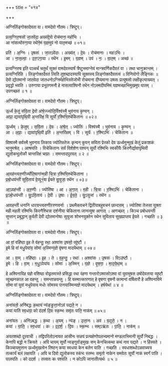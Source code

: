 +++
title = "०१४"

+++


अग्निर्लिङ्गोक्तदेवता वा। वामदेवो गौतमः। त्रिष्टुप्।

प्रत्य॒ग्निरु॒षसो॑ जा॒तवे॑दा॒ अख्य॑द्दे॒वो रोच॑माना॒ महो॑भिः ।  
आ ना॑सत्योरुगा॒या रथे॑ने॒मं य॒ज्ञमुप॑ नो यात॒मच्छ॑ ॥ ०१॥

प्रति॑ । अ॒ग्निः । उ॒षसः॑ । जा॒तऽवे॑दाः । अख्य॑त् । दे॒वः । रोच॑मानाः । महः॑ऽभिः ।  
आ । ना॒स॒त्या॒ । उ॒रु॒ऽगा॒या । रथे॑न । इ॒मम् । य॒ज्ञम् । उप॑ । नः॒ । या॒त॒म् । अच्छ॑ ॥

प्रत्यग्निरुष इति पञ्चर्चं चतुर्थं सूक्तं वामदेवस्यार्षं त्रैष्टुभमाग्नेयं मान्त्रवर्णिकदैवतं वा । तथा चानुक्रान्तम् । प्रत्यग्निरिति । लिङ्गोक्तदैवतं त्विति तुशब्दादस्यापि सूक्तस्य लिङ्गोक्तदैवतत्वं ॥ विनियोगो लैङ्गिकः ॥देवो द्योतमानो जातवेदा जातधनोऽग्निर्महोभिस्तेजोभी रोचमाना दीप्यमाना उषसः प्रत्युषसो लक्षीकृत्याख्यत् । प्रवृद्धो भवति । उरुगाया प्रभूतगमनौ हे नासत्याश्विनौ रथेन नोऽस्मदीयमिमं यज्ञमच्छाभिमुखमुप यातम् । उपगच्छतं ॥ १ ॥

अग्निर्लिङ्गोक्तदेवता वा। वामदेवो गौतमः। त्रिष्टुप्।

ऊ॒र्ध्वं के॒तुं स॑वि॒ता दे॒वो अ॑श्रे॒ज्ज्योति॒र्विश्व॑स्मै॒ भुव॑नाय कृ॒ण्वन् ।  
आप्रा॒ द्यावा॑पृथि॒वी अ॒न्तरि॑क्षं॒ वि सूर्यो॑ र॒श्मिभि॒श्चेकि॑तानः ॥ ०२॥

ऊ॒र्ध्वम् । के॒तुम् । स॒वि॒ता । दे॒वः । अ॒श्रे॒त् । ज्योतिः॑ । विश्व॑स्मै । भुव॑नाय । कृ॒ण्वन् ।  
आ । अ॒प्राः॒ । द्यावा॑पृथि॒वी इति॑ । अ॒न्तरि॑क्षम् । वि । सूर्यः॑ । र॒श्मिऽभिः॑ । चेकि॑तानः ॥

विश्वस्मै सर्वस्मै भुवनाय लिकाय ज्योतिस्तेजः कृन्वन् कुवन् सविता प्रेरको देव ऊर्ध्वमुन्मुखं केतुं प्रकाशकं भानुमश्रेत् । आश्रयति । विचेकितानः सर्वं विशेशेण पश्यन् सूर्यो रश्मिभिः स्वकीयैः किरणैर्द्यावापृथिवी द्युलोकभूलोकौ चान्तरिक्षं चाप्राः । समन्तादपुरयत् ॥ २ ॥

अग्निर्लिङ्गोक्तदेवता वा। वामदेवो गौतमः। त्रिष्टुप्।

आ॒वह॑न्त्यरु॒णीर्ज्योति॒षागा॑न्म॒ही चि॒त्रा र॒श्मिभि॒श्चेकि॑ताना ।  
प्र॒बो॒धय॑न्ती सुवि॒ताय॑ दे॒व्यु१॒॑षा ई॑यते सु॒युजा॒ रथे॑न ॥ ०३॥

आ॒ऽवह॑न्ती । अ॒रु॒णीः । ज्योति॑षा । आ । अ॒गा॒त् । म॒ही । चि॒त्रा । र॒श्मिऽभिः॑ । चेकि॑ताना ।  
प्र॒ऽबो॒धय॑न्ती । सु॒ऽवि॒ताय॑ । दे॒वी । उ॒षाः । ई॒य॒ते॒ । सु॒ऽयुजा॑ । रथे॑न ॥

आवहन्ती धनानि धारयन्त्यरुणीररुणवर्नाः । प्रथमैकवचने द्वितीयाबहुवचनं छान्दसम् । ज्योतिषा तेजसा युक्ता मही महती रश्मिभिः किरणैश्चित्रा दर्शनीया चेकिताना जानत्युषा आगात् । आगच्छत् । किञ्च प्रबोधयन्ती सुप्तान् प्रबुद्धान् कुर्वती देवी द्योतमानोषाः सुयुजा शोभनयुक्तेन रथेन सुविताय सुखप्राप्तय ईयते । गच्छति ॥ ३ ॥

अग्निर्लिङ्गोक्तदेवता वा। वामदेवो गौतमः। त्रिष्टुप्।

आ वां॒ वहि॑ष्ठा इ॒ह ते व॑हन्तु॒ रथा॒ अश्वा॑स उ॒षसो॒ व्यु॑ष्टौ ।  
इ॒मे हि वां॑ मधु॒पेया॑य॒ सोमा॑ अ॒स्मिन्य॒ज्ञे वृ॑षणा मादयेथाम् ॥ ०४॥

आ । वा॒म् । वहि॑ष्ठाः । इ॒ह । ते । व॒ह॒न्तु॒ । रथाः॑ । अश्वा॑सः । उ॒षसः॑ । विऽउ॑ष्टौ ।  
इ॒मे । हि । वा॒म् । म॒धु॒ऽपेया॑य । सोमाः॑ । अ॒स्मिन् । य॒ज्ञे । वृ॒ष॒णा॒ । मा॒द॒ये॒था॒म् ॥

हे अश्विनाविह यज्ञे वशिष्ठा वोढृतमास्ते प्रसिद्धा रथा रंहणा गन्तारोऽश्वासोऽश्वा वां युवामुषस उषोदेवताया व्युष्टौ व्युच्छनकाल आ वहन्तु । समन्तान्नयन्तु । हि यस्मात्कारणात् हे वृषणा वृषनौ कामानां वर्षितारौ हे अश्विनाविमे सोमा वां युवां मधुपेयाय मधोः सोमस्य पानयास्मिन्यज्ञे मादयेथाम् । हर्षयेथां ॥ ४ ॥

अग्निर्लिङ्गोक्तदेवता वा। वामदेवो गौतमः। त्रिष्टुप्।

अना॑यतो॒ अनि॑बद्धः क॒थायं न्य॑ङ्ङुत्ता॒नोऽव॑ पद्यते॒ न ।  
कया॑ याति स्व॒धया॒ को द॑दर्श दि॒वः स्क॒म्भः समृ॑तः पाति॒ नाक॑म् ॥ ०५॥

अना॑यतः । अनि॑ऽबद्धः । क॒था । अ॒यम् । न्य॑ङ् । उ॒त्ता॒नः । अव॑ । प॒द्य॒ते॒ । न ।  
कया॑ । या॒ति॒ । स्व॒धया॑ । कः । द॒द॒र्श॒ । दि॒वः । स्क॒म्भः । सम्ऽऋ॑तः । पा॒ति॒ । नाक॑म् ॥

अयतशब्दो दूरवाची । तद्विपरितोऽनायत आसीनः सन्नयं प्रत्यक्षेणोपलभ्यमानो मण्डलाभिमानी सूर्यो निबद्धः । केनापि बद्धो न क्रियते । अपि चायम् सूर्यो न्यङ्गुर्वाङ्मुखः सन् केनचित्कथा कथं नाव पद्यते । न हिंस्यते । किञ्चायमुत्तान ऊर्ध्वमुखत्वेन तिष्ठन् कया स्वधया केन बलेन याति । गच्छति । स्वधाशब्धोऽन्नवाच्यत्र तत्कार्यं बलं लक्षयति । अपि च दिवो द्युलोकस्य स्कंभः स्तम्भः समृतो नाकेन समवेतः सूर्यो नाकं स्वर्गं पाति । पालयति । को ददर्श । तत्त्वतः कः पश्यति । न कोऽपि जानातीत्यर्थः ॥ ५ ॥